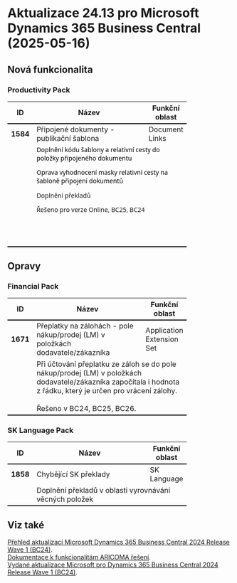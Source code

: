 ﻿# Aktualizace 24.13 pro Microsoft Dynamics 365 Business Central (2025-05-16)

## Nová funkcionalita

### Productivity Pack
<table style="width:80%"><tr><th style="width:8%">ID</th><th style="width:70%">Název</th><th style="width:22%">Funkční oblast</th></tr>
<tr>
        <td style="border-top: 2px solid #000;"><b>1584</b></td>
        <td style="border-top: 2px solid #000;">Připojené dokumenty - publikační šablona</td>
        <td style="border-top: 2px solid #000;">Document Links</td>
        </tr><tr>
            <td style="border-bottom: 2px solid #000;"></td>
            <td style="border-bottom: 2px solid #000;" colspan="2"><div style="margin:0px 0cm 13.3333px;font-size:11pt;font-family:Calibri, sans-serif;"><p style="margin:0cm 0cm 10pt;"><span style="font-size:10.5pt;font-family:&quot;Segoe UI&quot;,sans-serif;color:black;background:white;">Doplnění kódu šablony a
relativní cesty do položky připojeného dokumentu</span> </p><p style="margin:0cm 0cm 10pt;"><span style="font-size:10.5pt;font-family:&quot;Segoe UI&quot;,sans-serif;color:black;background:white;">Oprava vyhodnocení masky relativní cesty na šabloně připojení dokumentů</span> </p><p style="margin:0cm 0cm 10pt;"><span style="font-family:&quot;Segoe UI&quot;, sans-serif;font-size:10.5pt;">Doplnění překladů</span> </p><p style="margin:0cm 0cm 10pt;"><span style="font-family:&quot;Segoe UI&quot;, sans-serif;font-size:10.5pt;">Řešeno pro verze Online, BC25, BC24</span> </p> </div><br><p> </p><br></td>
            </tr> </table>

## Opravy

### Financial Pack
<table style="width:80%"><tr><th style="width:8%">ID</th><th style="width:70%">Název</th><th style="width:22%">Funkční oblast</th></tr>
<tr>
        <td style="border-top: 2px solid #000;"><b>1671</b></td>
        <td style="border-top: 2px solid #000;">Přeplatky na zálohách - pole nákup/prodej (LM) v položkách dodavatele/zákazníka</td>
        <td style="border-top: 2px solid #000;">Application Extension Set</td>
        </tr><tr>
            <td style="border-bottom: 2px solid #000;"></td>
            <td style="border-bottom: 2px solid #000;" colspan="2"><div><span style="display:inline !important;">Při účtování přeplatku ze záloh se do pole nákup/prodej (LM) v položkách dodavatele/zákazníka započítala i hodnota z řádku, který je určen pro vrácení zálohy.&nbsp;</span><br> </div><div><span style="display:inline !important;"><br></span> </div><div><span style="display:inline !important;">Řešeno v BC24, BC25, BC26.</span> </div></td>
            </tr> </table>

### SK Language Pack
<table style="width:80%"><tr><th style="width:8%">ID</th><th style="width:70%">Název</th><th style="width:22%">Funkční oblast</th></tr>
<tr>
        <td style="border-top: 2px solid #000;"><b>1858</b></td>
        <td style="border-top: 2px solid #000;">Chybějící SK překlady</td>
        <td style="border-top: 2px solid #000;">SK Language</td>
        </tr><tr>
            <td style="border-bottom: 2px solid #000;"></td>
            <td style="border-bottom: 2px solid #000;" colspan="2"><div>Doplnění překladů v oblasti vyrovnávání věcných položek </div></td>
            </tr> </table>

## Viz také 

[Přehled aktualizací Microsoft Dynamics 365 Business Central 2024 Release Wave 1 (BC24)](Updates-bc24.md).  
[Dokumentace k funkcionalitám ARICOMA řešení](https://www.aricoma.com/docs/cs-cz/dynamics365/business-central/Solutions/solutions.html).    
[Vydané aktualizace Microsoft pro Dynamics 365 Business Central 2024 Release Wave 1 (BC24)](https://learn.microsoft.com/en-us/dynamics365/business-central/dev-itpro/whatsnew/whatsnew-update-24-1). 

